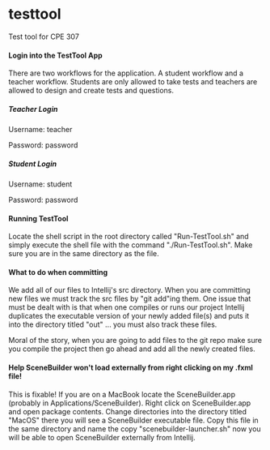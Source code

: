 # testtool
Test tool for CPE 307

#### Login into the TestTool App
There are two workflows for the application. A student workflow and a teacher workflow. Students are only allowed to take tests and teachers are allowed to design and create tests and questions.
##### Teacher Login
Username: teacher 

Password: password
##### Student Login
Username: student
 
Password: password

#### Running TestTool
Locate the shell script in the root directory called "Run-TestTool.sh" and simply
execute the shell file with the command "./Run-TestTool.sh". Make sure you are 
in the same directory as the file.

#### What to do when committing
We add all of our files to Intellij's src directory. When you are 
committing new files we must track the src files by "git add"ing them. 
One issue that must be dealt with is that when one compiles or runs our 
project Intellij duplicates the executable version of your newly added 
file(s) and puts it into the directory titled "out" ... you must also track
these files. 

Moral of the story, when you are going to add files to the git repo make 
sure you compile the project then go ahead and add all the newly created
files. 

#### Help SceneBuilder won't load externally from right clicking on my .fxml file!
This is fixable! If you are on a MacBook locate the SceneBuilder.app 
(probably in Applications/SceneBuilder). Right click on SceneBuilder.app
and open package contents. Change directories into the directory titled
"MacOS" there you will see a SceneBuilder executable file. Copy this file
in the same directory and name the copy "scenebuilder-launcher.sh" now
you will be able to open SceneBuilder externally from Intellij.
